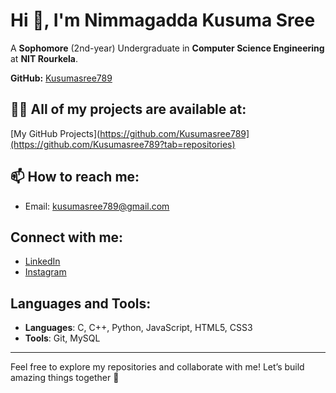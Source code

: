 # Hi 👋, I'm Nimmagadda Kusuma Sree

A **Sophomore** (2nd-year) Undergraduate in **Computer Science Engineering** at **NIT Rourkela**.

**GitHub:** [Kusumasree789](https://github.com/Kusumasree789)


## 👩‍💻 All of my projects are available at:
[My GitHub Projects](https://github.com/Kusumasree789](https://github.com/Kusumasree789?tab=repositories)


## 📫 How to reach me:
- Email: [kusumasree789@gmail.com](mailto:kusumasree789@gmail.com)

## Connect with me:
- [LinkedIn](https://www.linkedin.com/in/kusumasree789/)
- [Instagram](https://www.instagram.com/kusumasree_789/)

## Languages and Tools:
- **Languages**: C, C++, Python, JavaScript, HTML5, CSS3
- **Tools**: Git, MySQL

---

Feel free to explore my repositories and collaborate with me! Let’s build amazing things together 🚀
